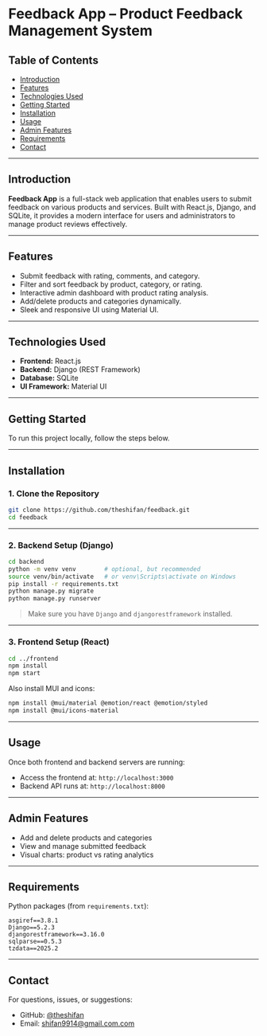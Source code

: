# Feedback App – Product Feedback Management System

## Table of Contents

* [Introduction](#introduction)
* [Features](#features)
* [Technologies Used](#technologies-used)
* [Getting Started](#getting-started)
* [Installation](#installation)
* [Usage](#usage)
* [Admin Features](#admin-features)
* [Requirements](#requirements)
* [Contact](#contact)

---

## Introduction

**Feedback App** is a full-stack web application that enables users to submit feedback on various products and services. Built with React.js, Django, and SQLite, it provides a modern interface for users and administrators to manage product reviews effectively.

---

## Features

* Submit feedback with rating, comments, and category.
* Filter and sort feedback by product, category, or rating.
* Interactive admin dashboard with product rating analysis.
* Add/delete products and categories dynamically.
* Sleek and responsive UI using Material UI.

---

## Technologies Used

* **Frontend:** React.js
* **Backend:** Django (REST Framework)
* **Database:** SQLite
* **UI Framework:** Material UI

---

## Getting Started

To run this project locally, follow the steps below.

---

## Installation

### 1. Clone the Repository

```bash
git clone https://github.com/theshifan/feedback.git
cd feedback
```

---

### 2. Backend Setup (Django)

```bash
cd backend
python -m venv venv        # optional, but recommended
source venv/bin/activate   # or venv\Scripts\activate on Windows
pip install -r requirements.txt
python manage.py migrate
python manage.py runserver
```

> Make sure you have `Django` and `djangorestframework` installed.

---

### 3. Frontend Setup (React)

```bash
cd ../frontend
npm install
npm start
```

Also install MUI and icons:

```bash
npm install @mui/material @emotion/react @emotion/styled
npm install @mui/icons-material
```

---

## Usage

Once both frontend and backend servers are running:

* Access the frontend at: `http://localhost:3000`
* Backend API runs at: `http://localhost:8000`

---

## Admin Features

* Add and delete products and categories
* View and manage submitted feedback
* Visual charts: product vs rating analytics

---

## Requirements

Python packages (from `requirements.txt`):

```
asgiref==3.8.1
Django==5.2.3
djangorestframework==3.16.0
sqlparse==0.5.3
tzdata==2025.2
```

---

## Contact

For questions, issues, or suggestions:

* GitHub: [@theshifan](https://github.com/theshifan)
* Email: [shifan9914@gmail.com.com](mailto:shifan9914@gmail.com.com)

